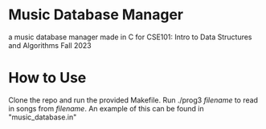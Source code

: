# Music Database Manager
a music database manager made in C for CSE101: Intro to Data Structures and Algorithms Fall 2023

# How to Use
Clone the repo and run the provided Makefile. 
Run ./prog3 *filename* to read in songs from *filename*.
An example of this can be found in "music_database.in"

